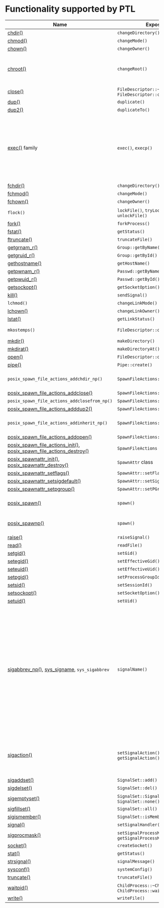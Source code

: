 # Functionality supported by PTL

<!-- Links -->

[file.h]:       ../inc/ptl/file.h
[identity.h]:   ../inc/ptl/identity.h
[process.h]:    ../inc/ptl/process.h
[signal.h]:     ../inc/ptl/signal.h
[spawn.h]:      ../inc/ptl/spawn.h
[socket.h]:     ../inc/ptl/socket.h
[system.h]:     ../inc/ptl/system.h
[users.h]:      ../inc/ptl/users.h

[chdir()]:          https://pubs.opengroup.org/onlinepubs/9699919799/functions/chdir.html
[chmod()]:          https://pubs.opengroup.org/onlinepubs/9699919799/functions/chmod.html
[chown()]:          https://pubs.opengroup.org/onlinepubs/9699919799/functions/chown.html
[chroot()]:         https://pubs.opengroup.org/onlinepubs/7908799/xsh/chroot.html
[close()]:          https://pubs.opengroup.org/onlinepubs/9699919799/functions/close.html
[dup()]:            https://pubs.opengroup.org/onlinepubs/9699919799/functions/dup.html
[dup2()]:           https://pubs.opengroup.org/onlinepubs/9699919799/functions/dup2.html
[exec()]:           https://pubs.opengroup.org/onlinepubs/9699919799/functions/exec.html
[fchdir()]:         https://pubs.opengroup.org/onlinepubs/9699919799/functions/fchdir.html
[fchmod()]:         https://pubs.opengroup.org/onlinepubs/9699919799/functions/fchmod.html
[fchown()]:         https://pubs.opengroup.org/onlinepubs/9699919799/functions/fchown.html
[fork()]:           https://pubs.opengroup.org/onlinepubs/9699919799/functions/fork.html
[fstat()]:          https://pubs.opengroup.org/onlinepubs/9699919799/functions/fstat.html
[ftruncate()]:      https://pubs.opengroup.org/onlinepubs/9699919799/functions/ftruncate.html
[getgrnam_r()]:     https://pubs.opengroup.org/onlinepubs/9699919799/functions/getgrnam_r.html
[getgruid_r()]:     https://pubs.opengroup.org/onlinepubs/9699919799/functions/getgruid_r.html
[gethostname()]:    https://pubs.opengroup.org/onlinepubs/9699919799/functions/gethostname.html
[getpwnam_r()]:     https://pubs.opengroup.org/onlinepubs/9699919799/functions/getpwnam_r.html
[getpwuid_r()]:     https://pubs.opengroup.org/onlinepubs/9699919799/functions/getpwuid_r.html
[getsockopt()]:     https://pubs.opengroup.org/onlinepubs/9699919799/functions/getsockopt.html
[kill()]:           https://pubs.opengroup.org/onlinepubs/9699919799/functions/kill.html
[lchown()]:         https://pubs.opengroup.org/onlinepubs/9699919799/functions/lchown.html
[lstat()]:          https://pubs.opengroup.org/onlinepubs/9699919799/functions/lstat.html
[mkdir()]:          https://pubs.opengroup.org/onlinepubs/9699919799/functions/mkdir.html
[mkdirat()]:        https://pubs.opengroup.org/onlinepubs/9699919799/functions/mkdirat.html
[open()]:           https://pubs.opengroup.org/onlinepubs/9699919799/functions/open.html
[pipe()]:           https://pubs.opengroup.org/onlinepubs/9699919799/functions/pipe.html
[posix_spawn_file_actions_addclose()]:  https://pubs.opengroup.org/onlinepubs/9699919799/functions/posix_spawn_file_actions_addclose.html
[posix_spawn_file_actions_adddup2()]:   https://pubs.opengroup.org/onlinepubs/9699919799/functions/posix_spawn_file_actions_adddup2.html
[posix_spawn_file_actions_addopen()]:   https://pubs.opengroup.org/onlinepubs/9699919799/functions/posix_spawn_file_actions_addopen.html
[posix_spawn_file_actions_destroy()]:   https://pubs.opengroup.org/onlinepubs/9699919799/functions/posix_spawn_file_actions_destroy.html
[posix_spawn_file_actions_init()]:      https://pubs.opengroup.org/onlinepubs/9699919799/functions/posix_spawn_file_actions_init.html
[posix_spawnattr_destroy()]:            https://pubs.opengroup.org/onlinepubs/9699919799/functions/posix_spawnattr_destroy.html
[posix_spawnattr_init()]:               https://pubs.opengroup.org/onlinepubs/9699919799/functions/posix_spawnattr_init.html
[posix_spawnattr_setflags()]:           https://pubs.opengroup.org/onlinepubs/9699919799/functions/posix_spawnattr_setflags.html
[posix_spawnattr_setsigdefault()]:      https://pubs.opengroup.org/onlinepubs/9699919799/functions/posix_spawnattr_setsigdefault.html
[posix_spawnattr_setpgroup()]:          https://pubs.opengroup.org/onlinepubs/9699919799/functions/posix_spawnattr_setpgroup.html
[posix_spawn()]:    https://pubs.opengroup.org/onlinepubs/9699919799/functions/posix_spawn.html
[posix_spawnp()]:   https://pubs.opengroup.org/onlinepubs/9699919799/functions/posix_spawnp.html
[raise()]:          https://pubs.opengroup.org/onlinepubs/9699919799/functions/raise.html
[read()]:           https://pubs.opengroup.org/onlinepubs/9699919799/functions/read.html
[setgid()]:         https://pubs.opengroup.org/onlinepubs/9699919799/functions/setgid.html
[setegid()]:        https://pubs.opengroup.org/onlinepubs/9699919799/functions/setegid.html
[seteuid()]:        https://pubs.opengroup.org/onlinepubs/9699919799/functions/seteuid.html
[setpgid()]:        https://pubs.opengroup.org/onlinepubs/9699919799/functions/setpgid.html
[setsid()]:         https://pubs.opengroup.org/onlinepubs/9699919799/functions/setsid.html
[setsockopt()]:     https://pubs.opengroup.org/onlinepubs/9699919799/functions/setsockopt.html
[setuid()]:         https://pubs.opengroup.org/onlinepubs/9699919799/functions/setuid.html
[sigaction()]:      https://pubs.opengroup.org/onlinepubs/9699919799/functions/sigaction.html
[sigaddset()]:      https://pubs.opengroup.org/onlinepubs/9699919799/functions/sigaddset.html
[sigdelset()]:      https://pubs.opengroup.org/onlinepubs/9699919799/functions/sigdelset.html
[sigemptyset()]:    https://pubs.opengroup.org/onlinepubs/9699919799/functions/sigemptyset.html
[sigfillset()]:     https://pubs.opengroup.org/onlinepubs/9699919799/functions/sigfillset.html
[sigismember()]:    https://pubs.opengroup.org/onlinepubs/9699919799/functions/sigismember.html
[signal()]:         https://pubs.opengroup.org/onlinepubs/9699919799/functions/signal.html
[sigprocmask()]:    https://pubs.opengroup.org/onlinepubs/9699919799/functions/sigprocmask.html
[socket()]:         https://pubs.opengroup.org/onlinepubs/9699919799/functions/socket.html
[stat()]:           https://pubs.opengroup.org/onlinepubs/9699919799/functions/stat.html
[strsignal()]:      https://pubs.opengroup.org/onlinepubs/9699919799/functions/strsignal.html
[sysconf()]:        https://pubs.opengroup.org/onlinepubs/9699919799/functions/sysconf.html
[truncate()]:       https://pubs.opengroup.org/onlinepubs/9699919799/functions/truncate.html
[waitpid()]:        https://pubs.opengroup.org/onlinepubs/9699919799/functions/waitpid.html
[write()]:          https://pubs.opengroup.org/onlinepubs/9699919799/functions/write.html

[execvpe]:          https://man7.org/linux/man-pages/man3/execvpe.3.html
[flock-lin]:        https://man7.org/linux/man-pages/man2/flock.2.html
[mkostemps-lin]:    https://man7.org/linux/man-pages/man3/mkstemp.3.html
[sigabbrev_np()]:   https://man7.org/linux/man-pages/man3/sigabbrev_np.3.html

[flock-mac]:        https://developer.apple.com/library/archive/documentation/System/Conceptual/ManPages_iPhoneOS/man2/flock.2.html
[lchmod-mac]:       https://developer.apple.com/library/archive/documentation/System/Conceptual/ManPages_iPhoneOS/man3/lchmod.3.html
[mkostemps-mac]:    https://developer.apple.com/library/archive/documentation/System/Conceptual/ManPages_iPhoneOS/man3/mkstemp.3.html

[flock-bsd]:        https://man.freebsd.org/cgi/man.cgi?query=flock
[lchmod-bsd]:       https://man.freebsd.org/cgi/man.cgi?query=lchmod
[mkostemps-bsd]:    https://man.freebsd.org/cgi/man.cgi?query=mkostemp
[sys_signame]:      https://man.freebsd.org/cgi/man.cgi?query=sys_signame
[posix_spawn_file_actions_addclosefrom_np]: https://man.freebsd.org/cgi/man.cgi?query=posix_spawn_file_actions_addclosefrom_np
[posix_spawn_file_actions_addchdir_np]: https://man.freebsd.org/cgi/man.cgi?query=posix_spawn_file_actions_addchdir_np

<!-- Links -->


| Name           | Exposed by                   | Header       | Availability
|----------------|------------------------------|--------------|--------------
|[chdir()]       | `changeDirectory()`          | [file.h]     | 
|[chmod()]       | `changeMode()`               | [file.h]     | 
|[chown()]       | `changeOwner()`              | [file.h]     | 
|[chroot()]      | `changeRoot()`               | [file.h]     | Removed from Posix but universally available
|[close()]       | `FileDescriptor::~FileDescriptor()`, `FileDescriptor::close()` | [file.h] | 
|[dup()]         | `duplicate()`                | [file.h]     | 
|[dup2()]        | `duplicateTo()`              | [file.h]     | 
|[exec()] family | `exec()`, `execp()`          | [spawn.h]    | An overload of `execp()` that takes environment is only available on platforms that support `execvpe()` call: [Linux][execvpe], OpenBSD.
|[fchdir()]      | `changeDirectory()`          | [file.h]     | 
|[fchmod()]      | `changeMode()`               | [file.h]     | 
|[fchown()]      | `changeOwner()`              | [file.h]     | 
|`flock()`       | `lockFile()`, `tryLockFile()`, `unlockFile()` | [file.h] | [Linux][flock-lin], [Mac][flock-mac], [BSD][flock-bsd]
|[fork()]        | `forkProcess()`              | [spawn.h]    |
|[fstat()]       | `getStatus()`                | [file.h]     |
|[ftruncate()]   | `truncateFile()`             | [file.h]     |
|[getgrnam_r()]  | `Group::getByName()`         | [users.h]    |
|[getgruid_r()]  | `Group::getById()`           | [users.h]    |
|[gethostname()] | `getHostName()`              | [system.h]   |
|[getpwnam_r()]  | `Passwd::getByName()`        | [users.h]    |
|[getpwuid_r()]  | `Passwd::getById()`          | [users.h]    |
|[getsockopt()]  | `getSocketOption()`          | [socket.h]   |
|[kill()]        | `sendSignal()`               | [signal.h]   | 
|`lchmod()`      | `changeLinkMode()`           | [file.h]     | [Mac][mkostemps-mac], [BSD][mkostemps-bsd]
|[lchown()]      | `changeLinkOwner()`          | [file.h]     | 
|[lstat()]       | `getLinkStatus()`            | [file.h]     | 
|`mkostemps()`   | `FileDescriptor::openTemp()` | [file.h]     | [Linux][mkostemps-lin], [Mac][mkostemps-mac], [BSD][mkostemps-bsd]
|[mkdir()]       | `makeDirectory()`            | [file.h]     | 
|[mkdirat()]     | `makeDirectoryAt()`          | [file.h]     | 
|[open()]        | `FileDescriptor::open()`     | [file.h]     | 
|[pipe()]        | `Pipe::create()`             | [file.h]     | 
|`posix_spawn_file_actions_addchdir_np()`     | `SpawnFileActions::addChdirNp()`     | [spawn.h] | Mac (see local man page), [BSD][posix_spawn_file_actions_addchdir_np]
|[posix_spawn_file_actions_addclose()]        | `SpawnFileActions::addClose()`       | [spawn.h] |
|`posix_spawn_file_actions_addclosefrom_np()` | `SpawnFileActions::addCloseFromNp`   | [spawn.h] | [BSD][posix_spawn_file_actions_addclosefrom_np]
|[posix_spawn_file_actions_adddup2()]         | `SpawnFileActions::addDuplicateTo()` | [spawn.h] |
|`posix_spawn_file_actions_addinherit_np()`   | `SpawnFileActions::addInheritNp()`   | [spawn.h] | Mac (see local man page)
|[posix_spawn_file_actions_addopen()]         | `SpawnFileActions::addOpen()`        | [spawn.h] |
|[posix_spawn_file_actions_init()], [posix_spawn_file_actions_destroy()] | `SpawnFileActions` class | [spawn.h] |
|[posix_spawnattr_init()], [posix_spawnattr_destroy()] | `SpawnAttr` class | [spawn.h] |
|[posix_spawnattr_setflags()]                   | `SpawnAttr::setFlags()`            | [spawn.h] |
|[posix_spawnattr_setsigdefault()]              | `SpawnAttr::setSigDefault()`       | [spawn.h] |
|[posix_spawnattr_setpgroup()]                  | `SpawnAttr::setPGroup()`           | [spawn.h] |
|[posix_spawn()] | `spawn()`                    | [spawn.h]    | Mapped to `_spawn()` on Win32
|[posix_spawnp()]| `spawn()`                    | [spawn.h]    | Mapped to `_spawnp()` on Win32
|[raise()]       | `raiseSignal()`              | [signal.h]   | 
|[read()]        | `readFile()`                 | [file.h]     | 
|[setgid()]      | `setGid()`                   | [identity.h] |
|[setegid()]     | `setEffectiveGid()`          | [identity.h] |
|[seteuid()]     | `setEffectiveUid()`          | [identity.h] |
|[setpgid()]     | `setProcessGroupId()`        | [process.h]  |
|[setsid()]      | `setSessionId()`             | [process.h]  |
|[setsockopt()]  | `setSocketOption()`          | [socket.h]   |
|[setuid()]      | `setUid()`                   | [identity.h] |
|[sigabbrev_np()], [sys_signame], `sys_sigabbrev` | `signalName()` | [signal.h] | Various non-portable ways of obtaining a signal name. The `signalName()` is supported on all platforms and falls back on returning signal number converted to string if no known mapping is available
|[sigaction()]   | `setSignalAction()`, `getSignalAction()` | [signal.h] | Note that `struct sigaction` is minimally wrapped by `SignalAction` class
|[sigaddset()]   | `SignalSet::add()`           | [signal.h]   |
|[sigdelset()]   | `SignalSet::del()`           | [signal.h]   |
|[sigemptyset()] | `SignalSet::SignalSet()`, `SignalSet::none()` | [signal.h] |
|[sigfillset()]  | `SignalSet::all()`           | [signal.h]   |
|[sigismember()] | `SignalSet::isMember()`      | [signal.h]   |
|[signal()]      | `setSignalHandler()`         | [signal.h]   |
|[sigprocmask()] | `setSignalProcessMask()`, `getSignalProcessMask()`| [signal.h] |
|[socket()]      | `createSocket()`             | [socket.h]   |
|[stat()]        | `getStatus()`                | [file.h]     | 
|[strsignal()]   | `signalMessage()`            | [signal.h]   | 
|[sysconf()]     | `systemConfig()`             | [system.h]   |
|[truncate()]    | `truncateFile()`             | [file.h]     |
|[waitpid()]     | `ChildProcess::~ChildProcess()`, `ChildProcess::wait()` | [process.h] | 
|[write()]       | `writeFile()`                | [file.h]     | 
